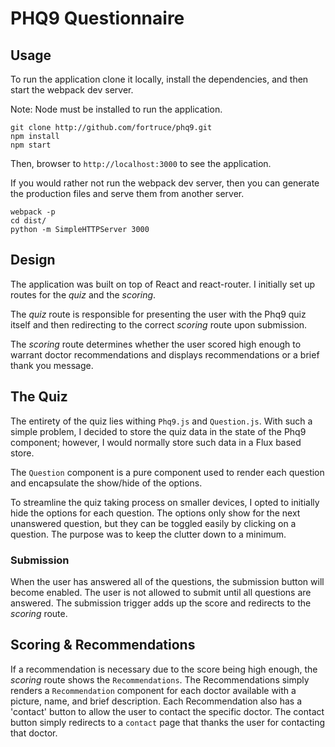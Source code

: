 PHQ9 Questionnaire
==================

## Usage

To run the application clone it locally, install the dependencies, and then
start the webpack dev server.

Note: Node must be installed to run the application.

```
git clone http://github.com/fortruce/phq9.git
npm install
npm start
```

Then, browser to `http://localhost:3000` to see the application.

If you would rather not run the webpack dev server, then you can generate
the production files and serve them from another server.

```
webpack -p
cd dist/
python -m SimpleHTTPServer 3000
```

## Design

The application was built on top of React and react-router. I initially set up
routes for the *quiz* and the *scoring*.

The *quiz* route is responsible for presenting the user with the Phq9 quiz
itself and then redirecting to the correct *scoring* route upon submission.

The *scoring* route determines whether the user scored high enough to warrant
doctor recommendations and displays recommendations or a brief thank you message.

## The Quiz

The entirety of the quiz lies withing `Phq9.js` and `Question.js`. With such a
simple problem, I decided to store the quiz data in the state of the Phq9 component;
however, I would normally store such data in a Flux based store.

The `Question` component is a pure component used to render each question and
encapsulate the show/hide of the options.

To streamline the quiz taking process on smaller devices, I opted to initially
hide the options for each question. The options only show for the next unanswered
question, but they can be toggled easily by clicking on a question. The purpose
was to keep the clutter down to a minimum.

### Submission

When the user has answered all of the questions, the submission button will become
enabled. The user is not allowed to submit until all questions are answered. The
submission trigger adds up the score and redirects to the *scoring* route.

## Scoring & Recommendations

If a recommendation is necessary due to the score being high enough, the *scoring*
route shows the `Recommendations`. The Recommendations simply renders
a `Recommendation` component for each doctor available with a picture, name, and brief
description. Each Recommendation also has a 'contact' button to allow the user to
contact the specific doctor. The contact button simply redirects to a `contact`
page that thanks the user for contacting that doctor.